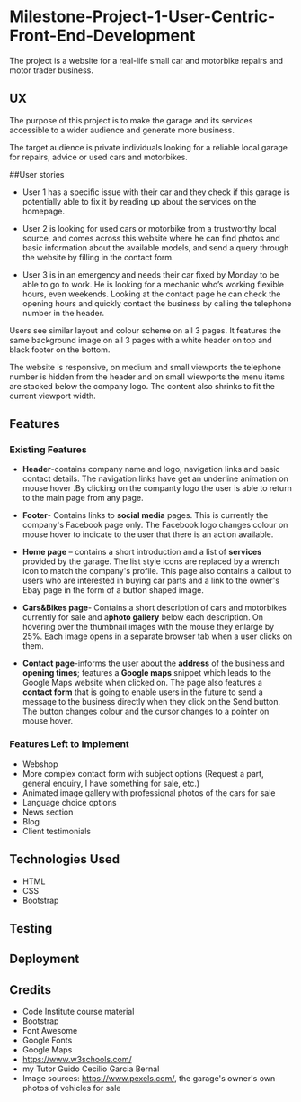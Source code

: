 # Milestone-Project-1-User-Centric-Front-End-Development

The project is a website for a real-life small car and motorbike repairs and motor trader business.

## UX

 The purpose of this project is to make the garage and its services accessible to a wider
audience and generate more business.

The target audience is private individuals looking for a reliable local garage for repairs, advice or used cars and motorbikes.

##User stories

* User 1 has a specific issue with their car and they check if this garage is potentially able to fix it by reading up about the services on the homepage.

* User 2 is looking for used cars or motorbike from a trustworthy local source, and comes across this website where he can find photos and basic information about the available models, and send a query through the website by filling in the contact form.

* User 3 is in an emergency and needs their car fixed by Monday to be able to go to work. He is looking for a mechanic who’s working flexible hours, even weekends. Looking at the contact page he can check the opening hours and quickly contact the business by calling the telephone number in the header.

Users see similar layout and colour scheme on all 3 pages. It features the same background image on all 3 pages with a white header on top and black footer on the bottom.  

The website is responsive, on medium and small viewports the telephone number is hidden from the header and on small wiewports the menu items are stacked below the company logo. The content also shrinks to  fit the current viewport width.


## Features

### Existing Features
* **Header**-contains company name and logo, navigation links and basic contact details. The navigation links have get an underline animation on mouse hover .By clicking on the companty logo the user is able to return to the main page from any page.

* **Footer**- Contains links to **social media** pages. This is currently the company's Facebook page only. The Facebook logo changes colour on mouse hover to indicate to the user that there is an action available.

* **Home page** – contains a short introduction and a list of **services** provided by the garage. The list style icons are replaced by a wrench icon to match the company's profile. 
This page also contains a callout to users who are interested in buying car parts and a link to the owner's Ebay page in the form of a button shaped image. 

*  **Cars&Bikes page**- Contains a short description of cars and motorbikes currently for sale and a**photo gallery** below each description. On hovering over the thumbnail images with the mouse they enlarge by 25%. Each image opens in a separate browser tab when a user clicks on them. 

* **Contact page**-informs the user about the **address** of the business and **opening times**; features a **Google maps** snippet which leads to the Google Maps website when clicked on. The page also features a **contact form** that is  going to enable users in the future to send a message to the business directly when they click on the Send button. The button changes colour and the cursor changes to a pointer on mouse hover.

### Features Left to Implement

* Webshop
* More complex contact form with subject options (Request a part, general
enquiry, I have something for sale, etc.) 
* Animated image gallery with professional photos of the cars for sale
* Language choice options
* News section
* Blog
* Client testimonials

## Technologies Used

* HTML
* CSS
* Bootstrap

## Testing

## Deployment

## Credits

* Code Institute course material
* Bootstrap
* Font Awesome
* Google Fonts
* Google Maps
* https://www.w3schools.com/
* my Tutor Guido Cecilio Garcia Bernal
* Image sources: https://www.pexels.com/, the garage's owner's own photos of vehicles for sale
